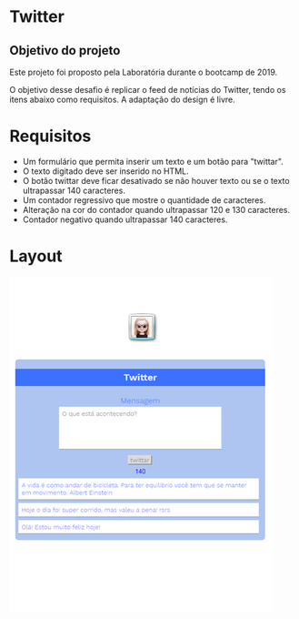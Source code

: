 # Twitter
## Objetivo do projeto
Este projeto foi proposto pela Laboratória durante o bootcamp de 2019.

O objetivo desse desafio é replicar o feed de notícias do Twitter, tendo os itens abaixo como requisitos.
A adaptação do design é livre.

# Requisitos

- Um formulário que permita inserir um texto e um botão para "twittar".
- O texto digitado deve ser inserido no HTML.
- O botão twittar deve ficar desativado se não houver texto ou se o texto ultrapassar 140 caracteres.
- Um contador regressivo que mostre o quantidade de caracteres.
- Alteração na cor do contador quando ultrapassar 120 e 130 caracteres.
- Contador negativo quando ultrapassar 140 caracteres.

# Layout

![Modelo](images/twitter.jpg)
